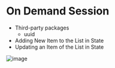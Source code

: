 # On Demand Session

- Third-party packages
  - uuid
- Adding New Item to the List in State
- Updating an Item of the List in State

![image](https://github.com/GowriChelluri/ContactsApp/assets/107679831/9351c27f-954c-45bb-a406-07b4b22da4ac)
